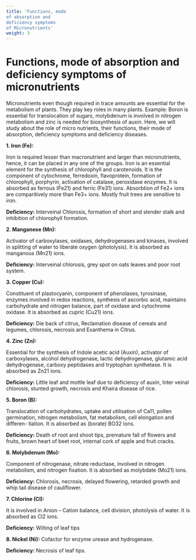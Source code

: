 ```yaml
---
title: 'Functions, mode
of absorption and
deficiency symptoms
of Micronutrients'
weight: 3
---
```


#  Functions, mode of absorption and deficiency symptoms of micronutrients


Micronutrients even though required in trace amounts are essential for the metabolism of plants. They play key roles in many plants. Example: Boron is essential for translocation of sugars, molybdenum is involved in nitrogen metabolism and zinc is needed for biosynthesis of auxin. Here, we will study about the role of micro nutrients, their functions, their mode of absorption, deficiency symptoms and deficiency diseases. 


**1. Iron (Fe):** 

Iron is required lesser than macronutrient and larger than micronutrients, hence, it can be placed in any one of the groups. Iron is an essential element for the synthesis of chlorophyll and carotenoids. It is the component of cytochrome, ferredoxin, flavoprotein, formation of chlorophyll, porphyrin, activation of catalase, peroxidase enzymes. It is absorbed as ferrous (Fe21) and ferric (Fe31) ions. Absorbtion of Fe2+ ions are comparitively more than Fe3+ ions. Mostly fruit  trees are sensitive to iron. 


**Deficiency:** Interveinal Chlorosis, formation of short and slender stalk and inhibition of chlorophyll formation.

**2. Manganese (Mn):** 

Activator of carboxylases, oxidases, dehydrogenases and kinases, involved in splitting of water to liberate oxygen (photolysis). It is absorbed as manganous (Mn21) ions.

**Deficiency:** Interveinal chlorosis, grey spot on oats leaves and poor root system.

**3. Copper (Cu):** 

Constituent of plastocyanin, component of phenolases, tyrosinase, enzymes involved in redox reactions, synthesis of ascorbic acid, maintains carbohydrate and nitrogen balance, part of oxidase and cytochrome oxidase. It is absorbed as cupric (Cu21) ions.

**Deficiency:** Die back of citrus, Reclamation disease of cereals and legumes, chlorosis, necrosis and Exanthema in Citrus.

**4. Zinc (Zn):** 

Essential for the synthesis of Indole acetic acid (Auxin), activator of carboxylases, alcohol dehydrogenase, lactic dehydrogenase, glutamic acid dehydrogenase, carboxy peptidases and tryptophan synthetase. It is absorbed as Zn21 ions.

**Deficiency:** Little leaf and mottle leaf due to deficiency of auxin, Inter veinal chlorosis, stunted growth, necrosis and Khaira disease of rice.


**5. Boron (B):** 

Translocation of carbohydrates, uptake and utilisation of Ca11, pollen germination, nitrogen metabolism, fat metabolism, cell elongation and differen- tiation. It is absorbed as (borate) BO32 ions.

**Deficiency:** Death of root and shoot tips, premature fall of flowers and fruits, brown heart of beet root, internal cork of apple and fruit cracks.

**6. Molybdenum (Mo):** 

Component of nitrogenase, nitrate reductase, involved in nitrogen metabolism, and nitrogen fixation. It is absorbed as molybdate (Mo21) ions.

**Deficiency:** Chlorosis, necrosis, delayed flowering, retarded growth and whip tail disease of cauliflower.

**7. Chlorine (Cl):** 

It is involved in Anion – Cation balance, cell division, photolysis of water. It is absorbed as Cl2 ions.

**Deficiency:** Wilting of leaf tips

**8. Nickel (Ni):** Cofactor for enzyme urease and hydrogenase.

**Deficiency:** Necrosis of leaf tips.
